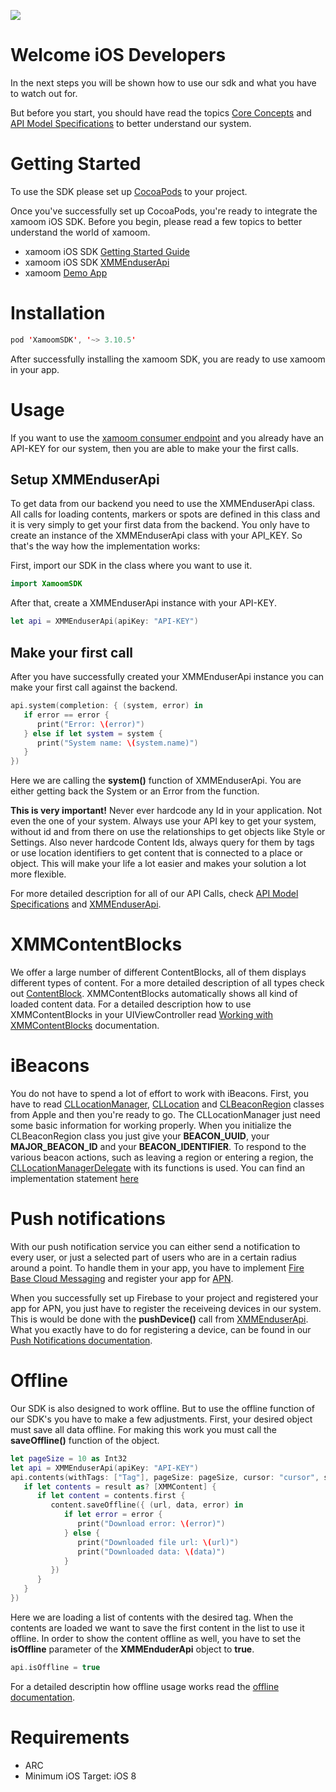 ![](https://storage.googleapis.com/xamoom-files/cb9dcdd940f44b53baf5c27f331c4079.png)

# Welcome iOS Developers

In the next steps you will be shown how to use our sdk and what you have to watch out for.

But before you start, you should have read the topics [Core Concepts](https://github.com/xamoom/xamoom.github.io/wiki/Core-Concepts) and [API Model Specifications](https://github.com/xamoom/xamoom.github.io/wiki/API-Model-Specifications) to better understand our system.

# Getting Started

To use the SDK please set up [CocoaPods](https://cocoapods.org/) to your project.

Once you've successfully set up CocoaPods, you're ready to integrate the xamoom iOS SDK. Before you begin, please read a few topics to better understand the world of xamoom.
* xamoom iOS SDK [Getting Started Guide](https://github.com/xamoom/xamoom-ios-sdk/wiki/Getting-started)
* xamoom iOS SDK [XMMEnduserApi](https://github.com/xamoom/xamoom-ios-sdk/blob/master/XamoomSDK/Classes/XMMEnduserApi.h)
* xamoom [Demo App](https://github.com/xamoom/xamoom-demo)

# Installation

```swift
pod 'XamoomSDK', '~> 3.10.5'
```

After successfully installing the xamoom SDK, you are ready to use xamoom in your app.

# Usage

If you want to use the [xamoom consumer endpoint](https://github.com/xamoom/xamoom.github.io/wiki) and you already have an API-KEY for our system, then you are able to make your the first calls.

## Setup XMMEnduserApi

To get data from our backend you need to use the XMMEnduserApi class. All calls for loading contents, markers or spots are defined in this class and it is very simply to get your first data from the backend. You only have to create an instance of the XMMEnduserApi class with your API_KEY. So that's the way how the implementation works:

First, import our SDK in the class where you want to use it.

```swift
import XamoomSDK
```

After that, create a XMMEnduserApi instance with your API-KEY.

```swift
let api = XMMEnduserApi(apiKey: "API-KEY")
```

## Make your first call

After you have successfully created your XMMEnduserApi instance you can make your first call against the backend.

```swift
api.system(completion: { (system, error) in
   if error == error {
      print("Error: \(error)")
   } else if let system = system {
      print("System name: \(system.name)")
   }
})
```

Here we are calling the **system()** function of XMMEnduserApi. You are either getting back the System or an Error from the function.   

**This is very important!** Never ever hardcode any Id in your application. Not even the one of your system. Always use your API key to get your system, without id and from there on use the relationships to get objects like Style or Settings. Also never hardcode Content Ids, always query for them by tags or use location identifiers to get content that is connected to a place or object. This will make your life a lot easier and makes your solution a lot more flexible.

For more detailed description for all of our API Calls, check [API Model Specifications](https://github.com/xamoom/xamoom.github.io/wiki/API-Model-Specifications) and [XMMEnduserApi](https://github.com/xamoom/xamoom-ios-sdk/blob/master/XamoomSDK/Classes/XMMEnduserApi.h).

# XMMContentBlocks

We offer a large number of different ContentBlocks, all of them displays different types of content. For a more detailed description of all types check out [ContentBlock](https://github.com/xamoom/xamoom.github.io/wiki/ContentBlock).
XMMContentBlocks automatically shows all kind of loaded content data. For a detailed description how to use XMMContentBlocks in your UIViewController read [Working with XMMContentBlocks](https://github.com/xamoom/xamoom-ios-sdk/wiki/Working-with-XMMContentBlocks) documentation.

# iBeacons

You do not have to spend a lot of effort to work with iBeacons. First, you have to read [CLLocationManager](https://developer.apple.com/documentation/corelocation/cllocationmanager), [CLLocation](https://developer.apple.com/documentation/corelocation/cllocation) and [CLBeaconRegion](https://developer.apple.com/documentation/corelocation/clbeaconregion) classes from Apple and then you're ready to go.
The CLLocationManager just need some basic information for working properly. When you initialize the CLBeaconRegion class you just give your **BEACON_UUID**, your **MAJOR_BEACON_ID** and your **BEACON_IDENTIFIER**.
To respond to the various beacon actions, such as leaving a region or entering a region, the [CLLocationManagerDelegate](https://developer.apple.com/documentation/corelocation/cllocationmanagerdelegate) with its functions is used.
You can find an implementation statement [here](https://github.com/xamoom/xamoom-ios-sdk/wiki/iBeacons)

# Push notifications

With our push notification service you can either send a notification to every user, or just a selected part of users who are in a certain radius around a point.
To handle them in your app, you have to implement [Fire Base Cloud Messaging](https://firebase.google.com/docs/cloud-messaging/ios/client) and register your app for [APN](https://developer.apple.com/documentation/usernotifications/registering_your_app_with_apns).

When you successfully set up Firebase to your project and registered your app for APN, you just have to register the receiveing devices in our system. This is would be done with the **pushDevice()** call from [XMMEnduserApi](https://github.com/xamoom/xamoom-ios-sdk/blob/master/XamoomSDK/Classes/XMMEnduserApi.h).
What you exactly have to do for registering a device, can be found in our [Push Notifications documentation](https://github.com/xamoom/xamoom-ios-sdk/wiki/Push-Notifications).

# Offline

Our SDK is also designed to work offline. But to use the offline function of our SDK's you have to make a few adjustments.
First, your desired object must save all data offline. For making this work you must call the **saveOffline()** function of the object.

```swift
let pageSize = 10 as Int32
let api = XMMEnduserApi(apiKey: "API-KEY")
api.contents(withTags: ["Tag"], pageSize: pageSize, cursor: "cursor", sort: XMMContentSortOptions.title, completion: { (result, cursor, hasMore, error) in
   if let contents = result as? [XMMContent] {
      if let content = contents.first {
         content.saveOffline({ (url, data, error) in
            if let error = error {
               print("Download error: \(error)")
            } else {
               print("Downloaded file url: \(url)")
               print("Downloaded data: \(data)")
            }
         })
      }    
   }      
})
 ```
Here we are loading a list of contents with the desired tag. When the contents are loaded we want to save the first content in the list to use it offline. 
In order to show the content offline as well, you have to set the **isOffline** parameter of the **XMMEnduderApi** object to **true**.

```swift
api.isOffline = true
 ```

For a detailed descriptin how offline usage works read the [offline documentation](https://github.com/xamoom/xamoom-ios-sdk/wiki/Offline-handling).

# Requirements

* ARC
* Minimum iOS Target: iOS 8
